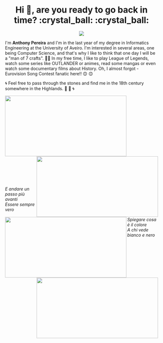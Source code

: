 
<h1 align="center">Hi 👋, are you ready to go back in time? :crystal_ball: :crystal_ball: </h1>
<p align ="center">
<img src="https://i.pinimg.com/originals/eb/2a/59/eb2a5935fae22564f355369f63b2f0bc.gif">
 </p>

I'm **Anthony Pereira** and I'm in the last year of my degree in Informatics Engineering at the University of Aveiro.
I'm interested in several areas, one being Computer Science, and that's why I like to think that one day I will be a "man of 7 crafts". :muscle::muscle:
In my free time, I like to play League of Legends, watch some series like OUTLANDER or animes, read some mangas or even watch some documentary films about History.
Oh, I almost forgot - Eurovision Song Contest fanatic here!! :blush: :blush:


:cyclone: Feel free to pass through the stones and find me in the 18th century somewhere in the Highlands. :sunrise_over_mountains: :sunrise_over_mountains: :cyclone:
<p>
<p align = "center">
<img align="left" width="400" height="200" src="https://64.media.tumblr.com/d250258ae97f5a52b41f099ad8ac30d6/8b297cb5193a180f-98/s540x810/4ab20a17ad23a0b9919efd7053b0ffcacff11825.gifv">
<img align="right" width="400" height="200" src="https://64.media.tumblr.com/4f71bf02d563e7b0be5e521ec34d7ad9/8b297cb5193a180f-0f/s500x750/1f7b85dcf18c70cfd53b6344697d2872f60db61a.gifv">
 </p>  

     
 <p align = "center">
<img align="left" width="400" height="200" src="https://64.media.tumblr.com/ec15958bb2e436b9a8bf07d0411e143c/8b297cb5193a180f-dd/s500x750/c42ec53a23f9a79f2029d7a5a58c179b16b11864.gifv">
<img align="right" width="400" height="200" src="https://64.media.tumblr.com/4bf2f0b63e4d70584e1d25b3d4b20ddb/8b297cb5193a180f-78/s540x810/c3c71a9b9404bb7c33c142f6f8a2e42307154bad.gifv">
 </p>
 </p>
 
  <br/><br/><br/><br/><br/><br/><br/><br/><br/><br/><br/><br/><br/><br/><br/><br/>
  
  <!--
  <p align="right"
      E andare un passo più avanti<br/>
      Essere sempre vero<br/>
      Spiegare cosa è il colore<br/>
      A chi vede bianco e nero
  </p>
-->

   *E andare un passo più avanti<br/>
    Essere sempre vero<br/>
    Spiegare cosa è il colore<br/>
    A chi vede bianco e nero*

<!--
**Anth0nyPereira/Anth0nyPereira** is a ✨ _special_ ✨ repository because its `README.md` (this file) appears on your GitHub profile.

Here are some ideas to get you started:

- 🔭 I’m currently working on ...
- 🌱 I’m currently learning ...
- 👯 I’m looking to collaborate on ...
- 🤔 I’m looking for help with ...
- 💬 Ask me about ...
- 📫 How to reach me: ...
- 😄 Pronouns: ...
- ⚡ Fun fact: ...
-->
